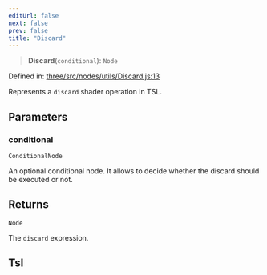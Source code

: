 ```yaml
---
editUrl: false
next: false
prev: false
title: "Discard"
---
```


> **Discard**(`conditional`): `Node`

Defined in: [three/src/nodes/utils/Discard.js:13](https://github.com/DefinitelyMaybe/three-i18n/blob/fa57b79433d1c349ffb23a78727299c8d4190136/three/src/nodes/utils/Discard.js#L13)

Represents a `discard` shader operation in TSL.

## Parameters

### conditional

`ConditionalNode`

An optional conditional node. It allows to decide whether the discard should be executed or not.

## Returns

`Node`

The `discard` expression.

## Tsl
